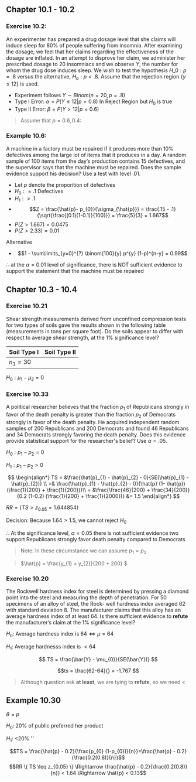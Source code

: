 ## Chapter 10.1 - 10.2
### Exercise 10.2: 
An experimenter has prepared a drug dosage level that she claims will induce sleep for $80\%$ of people suffering from insomnia. After examining the dosage, we feel that her claims regarding the effectiveness of the dosage are inflated. In an attempt to disprove her claim, we administer her prescribed dosage to $20$ insomniacs and we observe $Y$, the number for whom the drug dose induces sleep. We wish to test the hypothesis $H\_{0}: p = .8$ versus the alternative, $H_{a}: p < .8$. Assume that the rejection region $\{y \leq 12 \}$ is used.
* Experiment follows $Y \sim Binom(n=20, p= .8)$
* Type I Error: $\alpha = P(  Y \leq 12 \vert p=0.8)$ In Reject Region but $H_{0}$ is true
* Type II Error: $\beta = P( Y > 12 \vert p=0.6)$
> Assume that $p = 0.6 , 0.4$:


### Example 10.6:
A machine in a factory must be repaired if it produces more than $10\%$ defectives among the large lot of items that it produces in a day. A random sample of 100 items from the day’s production contains 15 defectives, and the supervisor says that the machine must be repaired. Does the sample evidence support his decision? Use a test with level .01.
* Let $p$ denote the proporition of defectives
* $H_{0}: = .1$ Defectives
* $H_{1}: > .1$
* $$Z = \frac{\hat{p}- p_{0}}{\sigma_{\hat{p}}} = \frac{.15 - .1}{\sqrt{\frac{(0.1)(1-0.1)}{100}}} = \frac{5}{3} = 1.667$$
* $P(Z > 1.667) = 0.0475$
* $P(Z > 2.33) = 0.01$

Alternative

* $$1 - \sum\limits_{y=0}^{?}  \binom{100}{y} p^{y} (1-p)^{n-y} = 0.99$$

$\therefore$ at the $\alpha = 0.01$ level of significance, there is NOT sufficient evidence to support the statement that the machine must be repaired

## Chapter 10.3 - 10.4

### Exercise 10.21
Shear strength measurements derived from unconfined compression tests for two types of soils gave the results shown in the following table (measurements in tons per square foot). Do the soils appear to differ with respect to average shear strength, at the 1% significance level?

|Soil Type I| Soil Type II|
|-----------|-----------|
|$n_{1} = 30$|

$H_{0}: \mu_{1} - \mu_{2} = 0$

### Exercise 10.33

A political researcher believes that the fraction $p_{1}$ of Republicans strongly in favor of the death 
penalty is greater than the fraction $p_{2}$ of Democrats strongly in favor of the death penalty. He
acquired independent random samples of $200$ Republicans and $200$ Democrats and found $46$
Republicans and $34$ Democrats strongly favoring the death penalty. Does this evidence provide
statistical support for the researcher's belief? Use $\alpha = .05$.

$H_{0}: p_{1} - p_{2} = 0$

$H_{1}: p_{1} - p_{2} > 0$

$$
\begin{align*}
TS = &\frac{\hat{p}_{1} - \hat{p}_{2} - 0}{SE(\hat{p}_{1} - \hat{p}_{2})} \\
=& \frac{\hat{p}_{1} - \hat{p}_{2} - 0}{\hat{p} (1- \hat{p}) (\frac{1}{200} + \frac{1}{200})}\\
= &\frac{\frac{46}{200} + \frac{34}{200}}{0.2 (1-0.2) (\frac{1}{200} + \frac{1}{2000})} 
&= 1.5
\end{align*}
$$

$RR = \{ TS > z_{0.05} = 1.644854 \}$

Decision: Because $1.64 > 1.5$, we cannot reject $H_{0}$

$\therefore$ At the significance level, $\alpha = 0.05$ there is not sufficient evidence two support
Republicans strongly favor death penalty compared to Democrats

> Note: In these circumstance we can assume ${p}_{1} = p_{2}$

> $\hat{p} = \frac{y_{1} + y_{2}}{200 + 200} $


### Exercise 10.20
The Rockwell hardness index for steel is determined by pressing a diamond point into the
steel and measuring the depth of penetration. For 50 specimens of an alloy of steel, the Rock-
well hardness index averaged 62 with standard deviation 8. The manufacturer claims that this
alloy has an average hardness index of at least 64. Is there sufficient evidence to **refute** the
manufacturer’s claim at the 1% significance level?

$H_{0}:$ Average hardness index is $64 \Leftrightarrow  \mu = 64$

$H_{1}:$ Average hardnesss index is $< 64$

$$
TS = \frac{\bar{Y} - \mu_{0}}{SE(\bar{Y})} 
$$

$$ts = \frac{62-64}{} = -1.767
$$

> Although question ask **at least**, we are tying to **refute**, so we need $<$



## Example 10.30
$\theta = p$

$H_{0}$: 20% of public preferred her product

$H_{1}$: <20% ''

$$TS = \frac{\hat{p} - 0.2}{\frac{p_{0} (1-p_{0})}{n}}=\frac{\hat{p} - 0.2}{\frac{0.2(0.8)}{n}}$$
$$RR \{ TS  \leq z_{0.05} \} \Rightarrow \frac{\hat{p} - 0.2}{\frac{0.2(0.8)}{n}} < 1.64 \Rightarrow \hat{p} < 0.13$$
